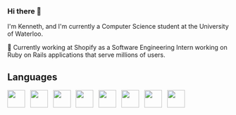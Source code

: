 ### Hi there 👋

I'm Kenneth, and I'm currently a Computer Science student at the University of Waterloo. 

🌱 Currently working at Shopify as a Software Engineering Intern working on Ruby on Rails applications that serve millions of users.

## Languages
<img height=40 src="https://cdn.jsdelivr.net/gh/devicons/devicon/icons/python/python-original.svg" />  &nbsp; <img height=40 src="https://cdn.jsdelivr.net/gh/devicons/devicon/icons/cplusplus/cplusplus-original.svg" /> &nbsp; <img height=40 src="https://cdn.jsdelivr.net/gh/devicons/devicon/icons/html5/html5-original.svg" />  &nbsp; <img height=40 src="https://cdn.jsdelivr.net/gh/devicons/devicon/icons/css3/css3-original.svg" />  &nbsp; <img height=40 src="https://cdn.jsdelivr.net/gh/devicons/devicon/icons/javascript/javascript-original.svg" /> &nbsp; <img height=40 src="https://cdn.jsdelivr.net/gh/devicons/devicon/icons/github/github-original.svg"/> &nbsp; <img height=40 src="https://cdn.jsdelivr.net/gh/devicons/devicon/icons/d3js/d3js-plain.svg"/> &nbsp; <img height=40 src="https://cdn.jsdelivr.net/gh/devicons/devicon/icons/react/react-original.svg"/>
<!--

![Anurag's GitHub stats](https://github-readme-stats.vercel.app/api?username=Kenneth-Ye&count_private=true)
**Kenneth-Ye/Kenneth-Ye** is a ✨ _special_ ✨ repository because its `README.md` (this file) appears on your GitHub profile.

Here are some ideas to get you started:

- 🔭 I’m currently working on ...
- 🌱 I’m currently learning ...
- 👯 I’m looking to collaborate on ...
- 🤔 I’m looking for help with ...
- 💬 Ask me about ...
- 📫 How to reach me: ...
- 😄 Pronouns: ...
- ⚡ Fun fact: ...
-->
